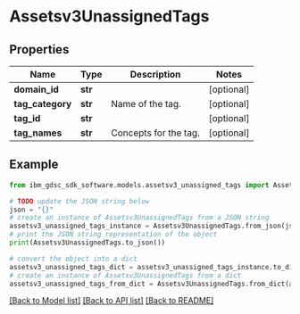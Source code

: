 # Assetsv3UnassignedTags


## Properties

Name | Type | Description | Notes
------------ | ------------- | ------------- | -------------
**domain_id** | **str** |  | [optional] 
**tag_category** | **str** | Name of the tag. | [optional] 
**tag_id** | **str** |  | [optional] 
**tag_names** | **str** | Concepts for the tag. | [optional] 

## Example

```python
from ibm_gdsc_sdk_software.models.assetsv3_unassigned_tags import Assetsv3UnassignedTags

# TODO update the JSON string below
json = "{}"
# create an instance of Assetsv3UnassignedTags from a JSON string
assetsv3_unassigned_tags_instance = Assetsv3UnassignedTags.from_json(json)
# print the JSON string representation of the object
print(Assetsv3UnassignedTags.to_json())

# convert the object into a dict
assetsv3_unassigned_tags_dict = assetsv3_unassigned_tags_instance.to_dict()
# create an instance of Assetsv3UnassignedTags from a dict
assetsv3_unassigned_tags_from_dict = Assetsv3UnassignedTags.from_dict(assetsv3_unassigned_tags_dict)
```
[[Back to Model list]](../README.md#documentation-for-models) [[Back to API list]](../README.md#documentation-for-api-endpoints) [[Back to README]](../README.md)


